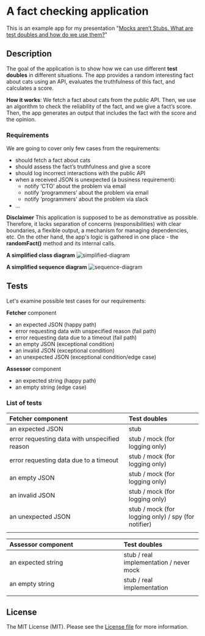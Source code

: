 # A fact checking application

This is an example app for my presentation "[Mocks aren’t Stubs. What are test doubles and how do we use them?](https://www.youtube.com/watch?v=5JQ-Pn9Ob-w)"


## Description

The goal of the application is to show how we can use different **test doubles** in different situations. The app provides a random
interesting fact about cats using an API, evaluates the truthfulness of this fact, and calculates a score.

**How it works**: We fetch a fact about cats from the public API. Then, we use an algorithm to check the reliability of the fact,
and we give a fact’s score. Then, the app generates an output that includes the fact with the score and the opinion.

### Requirements

We are going to cover only few cases from the requirements:

* should fetch a fact about cats
* should assess the fact’s truthfulness and give a score
* should log incorrect interactions with the public API
* when a received JSON is unexpected (a business requirement):
  - notify ‘CTO’ about the problem via email
  - notify ‘programmers’ about the problem via email
  - notify ‘programmers’ about the problem via slack
* ...

**Disclaimer** This application is supposed to be as demonstrative as possible. Therefore, it lacks separation of concerns (responsibilities) with clear boundaries,
a flexible output, a mechanism for managing dependencies, etc. On the other hand, the app's logic is gathered in one place - the **randomFact()** method and its internal calls.

**A simplified class diagram**
![simplified-diagram](https://github.com/kudashevs/fact-checker/assets/15892462/f2a6e46e-0707-4ae2-8ce9-a9e066a90b98)

**A simplified sequence diagram**
![sequence-diagram](https://github.com/kudashevs/fact-checker/assets/15892462/b123955d-fee2-4ccd-bf4d-ecce9dd01d99)


## Tests

Let's examine possible test cases for our requirements: 

**Fetcher** component
- an expected JSON (happy path)
- error requesting data with unspecified reason (fail path)
- error requesting data due to a timeout (fail path)
- an empty JSON (exceptional condition)
- an invalid JSON (exceptional condition)
- an unexpected JSON (exceptional condition/edge case)

**Assessor** component
- an expected string (happy path)
- an empty string (edge case)

### List of tests

| **Fetcher** component | Test doubles |
| :------------- | :------------- |
| an expected JSON | stub |
| error requesting data with unspecified reason | stub / mock (for logging only) |
| error requesting data due to a timeout | stub / mock (for logging only) |
| an empty JSON | stub / mock (for logging only) |
| an invalid JSON | stub / mock (for logging only) |
| an unexpected JSON | stub / mock (for logging only) / spy (for notifier) |
|<img width="640" height="1"/>|<img width="320" height="1"/>|

| **Assessor** component | Test doubles |
| :------------- | :------------- |
| an expected string | stub / real implementation / never mock |
| an empty string | stub / real implementation |
|<img width="640" height="1"/>|<img width="320" height="1"/>|


## License

The MIT License (MIT). Please see the [License file](LICENSE.md) for more information.